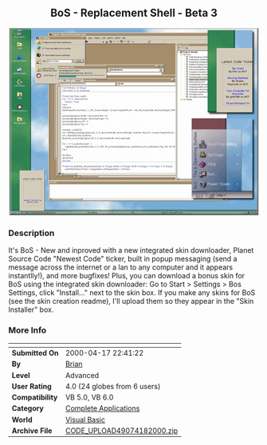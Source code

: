 ﻿<div align="center">

## BoS \- Replacement Shell \- Beta 3

<img src="PIC20004172342341935.gif">
</div>

### Description

It's BoS - New and inproved with a new integrated skin downloader, Planet Source Code "Newest Code" ticker, built in popup messaging (send a message across the internet or a lan to any computer and it appears instantlly!), and more bugfixes! Plus, you can download a bonus skin for BoS using the integrated skin downloader: Go to Start > Settings > Bos Settings, click "Install..." next to the skin box. If you make any skins for BoS (see the skin creation readme), I'll upload them so they appear in the "Skin Installer" box.
 
### More Info
 


<span>             |<span>
---                |---
**Submitted On**   |2000-04-17 22:41:22
**By**             |[Brian](https://github.com/Planet-Source-Code/PSCIndex/blob/master/ByAuthor/brian.md)
**Level**          |Advanced
**User Rating**    |4.0 (24 globes from 6 users)
**Compatibility**  |VB 5\.0, VB 6\.0
**Category**       |[Complete Applications](https://github.com/Planet-Source-Code/PSCIndex/blob/master/ByCategory/complete-applications__1-27.md)
**World**          |[Visual Basic](https://github.com/Planet-Source-Code/PSCIndex/blob/master/ByWorld/visual-basic.md)
**Archive File**   |[CODE\_UPLOAD49074182000\.zip](https://github.com/Planet-Source-Code/brian-bos-replacement-shell-beta-3__1-7357/archive/master.zip)








